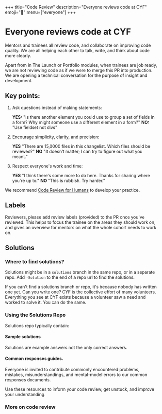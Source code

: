 +++
title="Code Review"
description="Everyone reviews code at CYF"
emoji="🧐"
menu=["everyone"]
+++

# Everyone reviews code at CYF

Mentors and trainees all review code, and collaborate on improving code quality. We are all helping each other to talk, write, and think about code more clearly.

Apart from in The Launch or Portfolio modules, when trainees are job ready, we are not reviewing code as if we were to merge this PR into production. We are opening a technical conversation for the purpose of insight and development.

## Key points:

1. Ask questions instead of making statements:

   **YES:** "Is there another element you could use to group a set of fields in a form? Why might someone use a different element in a form?"
   **NO:** "Use fieldset not divs"

2. Encourage simplicity, clarity, and precision:

   **YES** "There are 15,0000 files in this changelist. Which files should be reviewed?"
   **NO** "It doesn't matter; I can try to figure out what you meant."

3. Respect everyone's work and time:

   **YES** "I think there's some more to do here. Thanks for sharing where you're up to."
   **NO** "This is rubbish. Try harder."

We recommend [Code Review for Humans](https://phauer.com/2018/code-review-guidelines/) to develop your practice.

## Labels

Reviewers, please add review labels (provided) to the PR once you've reviewed. This helps to focus the trainee on the areas they should work on, and gives an overview for mentors on what the whole cohort needs to work on.

## Solutions

### Where to find solutions?

Solutions might be in a `solutions` branch in the same repo, or in a separate repo. Add `-Solution` to the end of a repo url to find the solutions.

If you can't find a solutions branch or repo, it's because nobody has written one yet. Can you write one? CYF is the collective effort of many volunteers. Everything you see at CYF exists because a volunteer saw a need and worked to solve it. You can do the same.

### Using the Solutions Repo

Solutions repo typically contain:

#### Sample solutions

Solutions are example answers not the only correct answers.

#### Common responses guides.

Everyone is invited to contribute commonly encountered problems, mistakes, misunderstandings, and mental-model errors to our common responses documents.

Use these resources to inform your code review, get unstuck, and improve your understanding.

### More on code review
